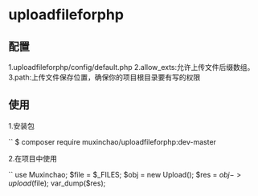 # uploadfileforphp

## 配置
1.uploadfileforphp/config/default.php 
2.allow_exts:允许上传文件后缀数组。
3.path:上传文件保存位置，确保你的项目根目录要有写的权限
## 使用
1.安装包

``
$ composer require muxinchao/uploadfileforphp:dev-master

2.在项目中使用

``
use Muxinchao;
$file = $_FILES;
$obj = new Upload();
$res = $obj->upload($file);
var_dump($res);








